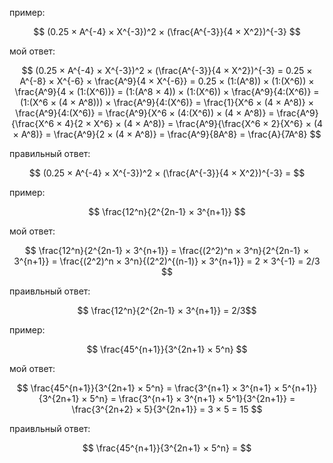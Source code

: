 пример:

$$ (0.25 × A^{-4} × X^{-3})^2 × (\frac{A^{-3}}{4 × X^2})^{-3} $$

мой ответ:

$$
(0.25 × A^{-4} × X^{-3})^2 × (\frac{A^{-3}}{4 × X^2})^{-3}
= 0.25 × A^{-8} × X^{-6} × \frac{A^9}{4 × X^{-6}}
= 0.25 × (1:(A^8)) × (1:(X^6)) × \frac{A^9}{4 × (1:(X^6))}
= (1:(A^8 × 4)) × (1:(X^6)) × \frac{A^9}{4:(X^6)}
= (1:(X^6 × (4 × A^8))) × \frac{A^9}{4:(X^6)}
= \frac{1}{X^6 × (4 × A^8)} × \frac{A^9}{4:(X^6)}
= \frac{A^9}{X^6 × (4:(X^6)) × (4 × A^8)}
= \frac{A^9}{\frac{X^6 × 4}{2 × X^6} × (4 × A^8)}
= \frac{A^9}{\frac{X^6 × 2}{X^6} × (4 × A^8)}
= \frac{A^9}{2 × (4 × A^8)}
= \frac{A^9}{8A^8}
= \frac{A}{7A^8}
$$

правильный ответ:

$$ (0.25 × A^{-4} × X^{-3})^2 × (\frac{A^{-3}}{4 × X^2})^{-3} = $$

пример:

$$ \frac{12^n}{2^{2n-1} × 3^{n+1}} $$

мой ответ:

$$
\frac{12^n}{2^{2n-1} × 3^{n+1}}
= \frac{(2^2)^n × 3^n}{2^{2n-1} × 3^{n+1}}
= \frac{(2^2)^n × 3^n}{(2^2)^{(n-1)} × 3^{n+1}}
= 2 × 3^{-1}
= 2/3
$$

праивльный ответ:

$$ \frac{12^n}{2^{2n-1} × 3^{n+1}} = 2/3$$

пример:

$$ \frac{45^{n+1}}{3^{2n+1} × 5^n} $$

мой ответ:

$$
\frac{45^{n+1}}{3^{2n+1} × 5^n}
= \frac{3^{n+1} × 3^{n+1} × 5^{n+1}}{3^{2n+1} × 5^n}
= \frac{3^{n+1} × 3^{n+1} × 5^1}{3^{2n+1}}
= \frac{3^{2n+2} × 5}{3^{2n+1}}
= 3 × 5
= 15
$$

праивльный ответ:

$$ \frac{45^{n+1}}{3^{2n+1} × 5^n} = $$
